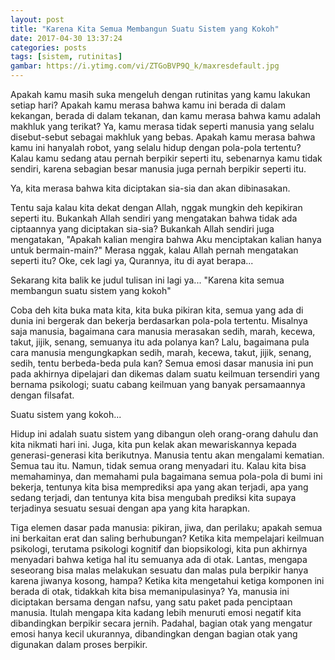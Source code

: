 ```yaml
---
layout: post
title: "Karena Kita Semua Membangun Suatu Sistem yang Kokoh"
date: 2017-04-30 13:37:24
categories: posts
tags: [sistem, rutinitas]
gambar: https://i.ytimg.com/vi/ZTGoBVP9Q_k/maxresdefault.jpg
---
```


Apakah kamu masih suka mengeluh dengan rutinitas yang kamu lakukan setiap hari? Apakah kamu merasa bahwa kamu ini berada di dalam kekangan, berada di dalam tekanan, dan kamu merasa bahwa kamu adalah makhluk yang terikat? Ya, kamu merasa tidak seperti manusia yang selalu disebut-sebut sebagai makhluk yang bebas. Apakah kamu merasa bahwa kamu ini hanyalah robot, yang selalu hidup dengan pola-pola tertentu? Kalau kamu sedang atau pernah berpikir seperti itu, sebenarnya kamu tidak sendiri, karena sebagian besar manusia juga pernah berpikir seperti itu.

Ya, kita merasa bahwa kita diciptakan sia-sia dan akan dibinasakan.

Tentu saja kalau kita dekat dengan Allah, nggak mungkin deh kepikiran seperti itu. Bukankah Allah sendiri yang mengatakan bahwa tidak ada ciptaannya yang diciptakan sia-sia? Bukankah Allah sendiri juga mengatakan, "Apakah kalian mengira bahwa Aku menciptakan kalian hanya untuk bermain-main?" Merasa nggak, kalau Allah pernah mengatakan seperti itu? Oke, cek lagi ya, Qurannya, itu di ayat berapa...

Sekarang kita balik ke judul tulisan ini lagi ya... "Karena kita semua membangun suatu sistem yang kokoh"

Coba deh kita buka mata kita, kita buka pikiran kita, semua yang ada di dunia ini bergerak dan bekerja berdasarkan pola-pola tertentu. Misalnya saja manusia, bagaimana cara manusia merasakan sedih, marah, kecewa, takut, jijik, senang, semuanya itu ada polanya kan? Lalu, bagaimana pula cara manusia mengungkapkan sedih, marah, kecewa, takut, jijik, senang, sedih, tentu berbeda-beda pula kan? Semua emosi dasar manusia ini pun pada akhirnya dipelajari dan dikemas dalam suatu keilmuan tersendiri yang bernama psikologi; suatu cabang keilmuan yang banyak persamaannya dengan filsafat.

Suatu sistem yang kokoh...

Hidup ini adalah suatu sistem yang dibangun oleh orang-orang dahulu dan kita nikmati hari ini. Juga, kita pun kelak akan mewariskannya kepada generasi-generasi kita berikutnya. Manusia tentu akan mengalami kematian. Semua tau itu. Namun, tidak semua orang menyadari itu. Kalau kita bisa memahaminya, dan memahami pula bagaimana semua pola-pola di bumi ini bekerja, tentunya kita bisa memprediksi apa yang akan terjadi, apa yang sedang terjadi, dan tentunya kita bisa mengubah prediksi kita supaya terjadinya sesuatu sesuai dengan apa yang kita harapkan.

Tiga elemen dasar pada manusia: pikiran, jiwa, dan perilaku; apakah semua ini berkaitan erat dan saling berhubungan? Ketika kita mempelajari keilmuan psikologi, terutama psikologi kognitif dan biopsikologi, kita pun akhirnya menyadari bahwa ketiga hal itu semuanya ada di otak. Lantas, mengapa seseorang bisa malas melakukan sesuatu dan malas pula berpikir hanya karena jiwanya kosong, hampa? Ketika kita mengetahui ketiga komponen ini berada di otak, tidakkah kita bisa memanipulasinya? Ya, manusia ini diciptakan bersama dengan nafsu, yang satu paket pada penciptaan manusia. Itulah mengapa kita kadang lebih menuruti emosi negatif kita dibandingkan berpikir secara jernih. Padahal, bagian otak yang mengatur emosi hanya kecil ukurannya, dibandingkan dengan bagian otak yang digunakan dalam proses berpikir.